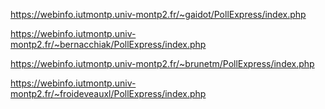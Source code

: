 https://webinfo.iutmontp.univ-montp2.fr/~gaidot/PollExpress/index.php

https://webinfo.iutmontp.univ-montp2.fr/~bernacchiak/PollExpress/index.php

https://webinfo.iutmontp.univ-montp2.fr/~brunetm/PollExpress/index.php

https://webinfo.iutmontp.univ-montp2.fr/~froideveauxl/PollExpress/index.php
